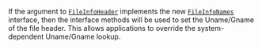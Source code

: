 If the argument to [`FileInfoHeader`](/archive/tar#FileInfoHeader) implements the new [`FileInfoNames`](/archive/tar#FileInfoNames) interface, 
then the interface methods will be used to set the Uname/Gname of the file header. 
This allows applications to override the system-dependent Uname/Gname lookup.

